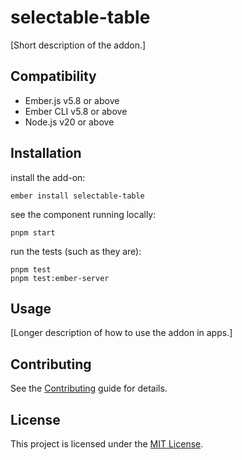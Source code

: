 # selectable-table

[Short description of the addon.]

## Compatibility

- Ember.js v5.8 or above
- Ember CLI v5.8 or above
- Node.js v20 or above

## Installation

install the add-on:
```
ember install selectable-table
```

see the component running locally:
```
pnpm start
```
run the tests (such as they are):
```
pnpm test
pnpm test:ember-server
```
## Usage

[Longer description of how to use the addon in apps.]

## Contributing

See the [Contributing](CONTRIBUTING.md) guide for details.

## License

This project is licensed under the [MIT License](LICENSE.md).
